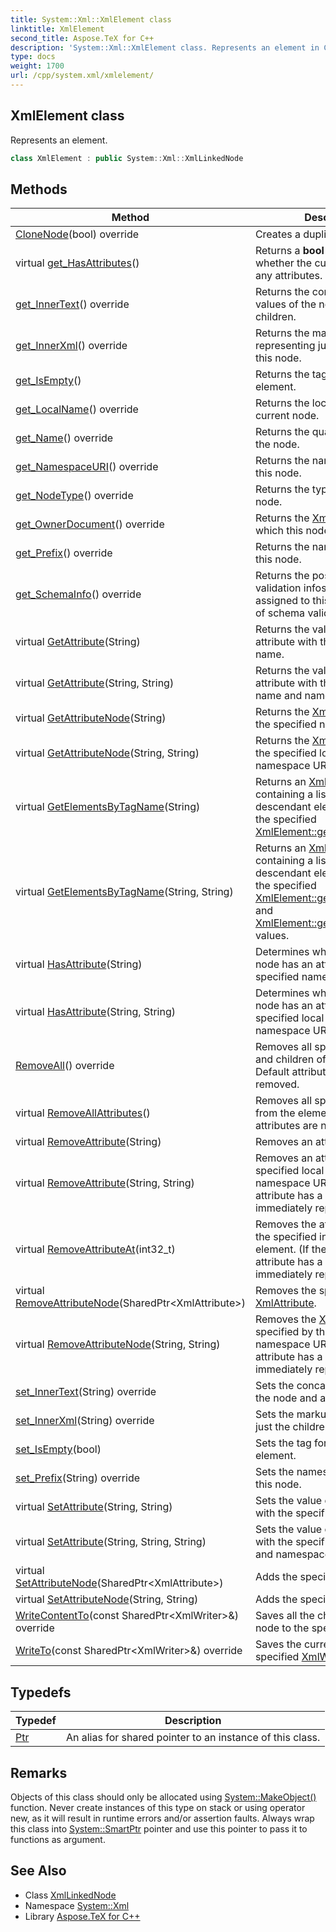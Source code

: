 ```yaml
---
title: System::Xml::XmlElement class
linktitle: XmlElement
second_title: Aspose.TeX for C++
description: 'System::Xml::XmlElement class. Represents an element in C++.'
type: docs
weight: 1700
url: /cpp/system.xml/xmlelement/
---
```

## XmlElement class


Represents an element.

```cpp
class XmlElement : public System::Xml::XmlLinkedNode
```

## Methods

| Method | Description |
| --- | --- |
| [CloneNode](./clonenode/)(bool) override | Creates a duplicate of this node. |
| virtual [get_HasAttributes](./get_hasattributes/)() | Returns a **bool** value indicating whether the current node has any attributes. |
| [get_InnerText](./get_innertext/)() override | Returns the concatenated values of the node and all its children. |
| [get_InnerXml](./get_innerxml/)() override | Returns the markup representing just the children of this node. |
| [get_IsEmpty](./get_isempty/)() | Returns the tag format of the element. |
| [get_LocalName](./get_localname/)() override | Returns the local name of the current node. |
| [get_Name](./get_name/)() override | Returns the qualified name of the node. |
| [get_NamespaceURI](./get_namespaceuri/)() override | Returns the namespace URI of this node. |
| [get_NodeType](./get_nodetype/)() override | Returns the type of the current node. |
| [get_OwnerDocument](./get_ownerdocument/)() override | Returns the [XmlDocument](../xmldocument/) to which this node belongs. |
| [get_Prefix](./get_prefix/)() override | Returns the namespace prefix of this node. |
| [get_SchemaInfo](./get_schemainfo/)() override | Returns the post schema validation infoset that has been assigned to this node as a result of schema validation. |
| virtual [GetAttribute](./getattribute/)(String) | Returns the value for the attribute with the specified name. |
| virtual [GetAttribute](./getattribute/)(String, String) | Returns the value for the attribute with the specified local name and namespace URI. |
| virtual [GetAttributeNode](./getattributenode/)(String) | Returns the [XmlAttribute](../xmlattribute/) with the specified name. |
| virtual [GetAttributeNode](./getattributenode/)(String, String) | Returns the [XmlAttribute](../xmlattribute/) with the specified local name and namespace URI. |
| virtual [GetElementsByTagName](./getelementsbytagname/)(String) | Returns an [XmlNodeList](../xmlnodelist/) containing a list of all descendant elements that match the specified [XmlElement::get_Name](./get_name/). |
| virtual [GetElementsByTagName](./getelementsbytagname/)(String, String) | Returns an [XmlNodeList](../xmlnodelist/) containing a list of all descendant elements that match the specified [XmlElement::get_LocalName](./get_localname/) and [XmlElement::get_NamespaceURI](./get_namespaceuri/) values. |
| virtual [HasAttribute](./hasattribute/)(String) | Determines whether the current node has an attribute with the specified name. |
| virtual [HasAttribute](./hasattribute/)(String, String) | Determines whether the current node has an attribute with the specified local name and namespace URI. |
| [RemoveAll](./removeall/)() override | Removes all specified attributes and children of the current node. Default attributes are not removed. |
| virtual [RemoveAllAttributes](./removeallattributes/)() | Removes all specified attributes from the element. Default attributes are not removed. |
| virtual [RemoveAttribute](./removeattribute/)(String) | Removes an attribute by name. |
| virtual [RemoveAttribute](./removeattribute/)(String, String) | Removes an attribute with the specified local name and namespace URI. (If the removed attribute has a default value, it is immediately replaced). |
| virtual [RemoveAttributeAt](./removeattributeat/)(int32_t) | Removes the attribute node with the specified index from the element. (If the removed attribute has a default value, it is immediately replaced). |
| virtual [RemoveAttributeNode](./removeattributenode/)(SharedPtr\<XmlAttribute\>) | Removes the specified [XmlAttribute](../xmlattribute/). |
| virtual [RemoveAttributeNode](./removeattributenode/)(String, String) | Removes the [XmlAttribute](../xmlattribute/) specified by the local name and namespace URI. (If the removed attribute has a default value, it is immediately replaced). |
| [set_InnerText](./set_innertext/)(String) override | Sets the concatenated values of the node and all its children. |
| [set_InnerXml](./set_innerxml/)(String) override | Sets the markup representing just the children of this node. |
| [set_IsEmpty](./set_isempty/)(bool) | Sets the tag format of the element. |
| [set_Prefix](./set_prefix/)(String) override | Sets the namespace prefix of this node. |
| virtual [SetAttribute](./setattribute/)(String, String) | Sets the value of the attribute with the specified name. |
| virtual [SetAttribute](./setattribute/)(String, String, String) | Sets the value of the attribute with the specified local name and namespace URI. |
| virtual [SetAttributeNode](./setattributenode/)(SharedPtr\<XmlAttribute\>) | Adds the specified [XmlAttribute](../xmlattribute/). |
| virtual [SetAttributeNode](./setattributenode/)(String, String) | Adds the specified [XmlAttribute](../xmlattribute/). |
| [WriteContentTo](./writecontentto/)(const SharedPtr\<XmlWriter\>\&) override | Saves all the children of the node to the specified [XmlWriter](../xmlwriter/). |
| [WriteTo](./writeto/)(const SharedPtr\<XmlWriter\>\&) override | Saves the current node to the specified [XmlWriter](../xmlwriter/). |
## Typedefs

| Typedef | Description |
| --- | --- |
| [Ptr](./ptr/) | An alias for shared pointer to an instance of this class. |
## Remarks



Objects of this class should only be allocated using [System::MakeObject()](../../system/makeobject/) function. Never create instances of this type on stack or using operator new, as it will result in runtime errors and/or assertion faults. Always wrap this class into [System::SmartPtr](../../system/smartptr/) pointer and use this pointer to pass it to functions as argument. 

## See Also

* Class [XmlLinkedNode](../xmllinkednode/)
* Namespace [System::Xml](../)
* Library [Aspose.TeX for C++](../../)
